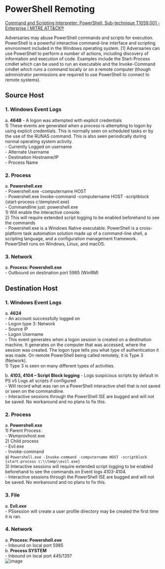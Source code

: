 # PowerShell Remoting


[Command and Scripting Interpreter: PowerShell, Sub-technique T1059.001 - Enterprise | MITRE ATT&CK®](https://attack.mitre.org/techniques/T1059/001/)

Adversaries may abuse PowerShell commands and scripts for execution. PowerShell is a powerful interactive command-line interface and scripting environment included in the Windows operating system. [1] Adversaries can use PowerShell to perform a number of actions, including discovery of information and execution of code. Examples include the Start-Process cmdlet which can be used to run an executable and the Invoke-Command cmdlet which runs a command locally or on a remote computer (though administrator permissions are required to use PowerShell to connect to remote systems).  

## Source Host

### 1. Windows Event Logs
   a. **4648**
      - A logon was attempted with explicit credentials    
         1) These events are generated when a process is attempting to logon by using explicit credentials. This is normally seen on scheduled tasks or by the use of the RUNAS command. This is also seen periodically during normal operating system activity.  
      - Currently Logged on username  
      - Alternate Username  
      - Destination Hostname/IP  
      - Process Name  

### 2. Process
   a. **Powershell.exe**  
      - Powershell.exe -computername HOST  
      - Powershell.exe Invoke-command -computername HOST -scriptblock {start-process c:\temp\evil.exe}  
      - Commandline just: powershell.exe  
         1) Will enable the interactive console.  
         2) This will require extended script logging to be enabled beforehand to see the commands  
      - Powershell.exe is a Windows Native executable. PowerShell is a cross-platform task automation solution made up of a command-line shell, a scripting language, and a configuration management framework. PowerShell runs on Windows, Linux, and macOS.  

### 3. Network  
   a. **Process: Powershell.exe**  
      - Outbound on destination port 5985 (WinRM)  


## Destination Host  

### 1. Windows Event Logs  
   a. **4624**  
      - An account successfully logged on  
      - Logon type 3: Network  
      - Source IP  
      - Logon Username  
      - This event generates when a logon session is created on a destination machine. It generates on the computer that was accessed, where the session was created. The logon type tells you what type of authentication it was made. On remote PowerShell being called remotely, it is Type 3 (Network).  
         1) Type 3 is seen on many different types of activities.  

   b. **4103, 4104 – Script Block logging**
      - Logs suspicious scripts by default in PS v5 Logs all scripts if configured  
      - Will record what was ran on a PowerShell interactive shell that is not saved or seen on the commandline.  
      - Interactive sessions through the PowerShell ISE are bugged and will not be saved. No workaround and no plans to fix this.  

### 2. Process
   a. **Powershell.exe**  
      1) Parent Process:  
         - Wsmprovhost.exe  
      2) Child process  
         - Evil.exe  
         - Invoke-command  
            a) `Powershell.exe -Invoke-command -computername HOST -scriptblock {start-process c:\\temp\\evil.exe}`  
      3) Interactive sessions will require extended script logging to be enabled beforehand to see the commands on Event logs 4103-4104.  
      - Interactive sessions through the PowerShell ISE are bugged and will not be saved. No workaround and no plans to fix this.  

### 3. File
   a. **Evil.exe**  
      - PSsession will create a user profile directory may be created the first time it is ran.  

### 4. Network
   a. **Process: Powershell.exe**  
      - Inbound on local port 5985  
   b. **Process SYSTEM**  
      - Inbound on local port 445/135?  
![image](https://github.com/AMikel/Windows-Lateral-Movement-Through-EDR/assets/14891345/297e4fbb-1716-4f05-9b09-16bad66b9f08)  
